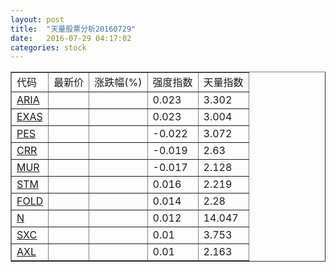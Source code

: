 ```yaml
---
layout: post
title:  "天量股票分析20160729"
date:   2016-07-29 04:17:02
categories: stock
---
```

<script type="text/javascript">
var stockList = []
stockList.push('gb_aria');
stockList.push('gb_exas');
stockList.push('gb_pes');
stockList.push('gb_crr');
stockList.push('gb_mur');
stockList.push('gb_stm');
stockList.push('gb_fold');
stockList.push('gb_n');
stockList.push('gb_sxc');
stockList.push('gb_axl');
</script>

<table border="1">
 <tr>
  <td>代码</td>
  <td>最新价</td>
  <td>涨跌幅(%)</td>
 <td>强度指数</td>
 <td>天量指数</td>
</tr>
  <tr id="aria"><td><a href="http://stock.finance.sina.com.cn/usstock/quotes/ARIA.html" target="_blank">ARIA</a></td><td></td><td></td><td>0.023</td><td>3.302</td></tr>
  <tr id="exas"><td><a href="http://stock.finance.sina.com.cn/usstock/quotes/EXAS.html" target="_blank">EXAS</a></td><td></td><td></td><td>0.023</td><td>3.004</td></tr>
  <tr id="pes"><td><a href="http://stock.finance.sina.com.cn/usstock/quotes/PES.html" target="_blank">PES</a></td><td></td><td></td><td>-0.022</td><td>3.072</td></tr>
  <tr id="crr"><td><a href="http://stock.finance.sina.com.cn/usstock/quotes/CRR.html" target="_blank">CRR</a></td><td></td><td></td><td>-0.019</td><td>2.63</td></tr>
  <tr id="mur"><td><a href="http://stock.finance.sina.com.cn/usstock/quotes/MUR.html" target="_blank">MUR</a></td><td></td><td></td><td>-0.017</td><td>2.128</td></tr>
  <tr id="stm"><td><a href="http://stock.finance.sina.com.cn/usstock/quotes/STM.html" target="_blank">STM</a></td><td></td><td></td><td>0.016</td><td>2.219</td></tr>
  <tr id="fold"><td><a href="http://stock.finance.sina.com.cn/usstock/quotes/FOLD.html" target="_blank">FOLD</a></td><td></td><td></td><td>0.014</td><td>2.28</td></tr>
  <tr id="n"><td><a href="http://stock.finance.sina.com.cn/usstock/quotes/N.html" target="_blank">N</a></td><td></td><td></td><td>0.012</td><td>14.047</td></tr>
  <tr id="sxc"><td><a href="http://stock.finance.sina.com.cn/usstock/quotes/SXC.html" target="_blank">SXC</a></td><td></td><td></td><td>0.01</td><td>3.753</td></tr>
  <tr id="axl"><td><a href="http://stock.finance.sina.com.cn/usstock/quotes/AXL.html" target="_blank">AXL</a></td><td></td><td></td><td>0.01</td><td>2.163</td></tr>
</table>
